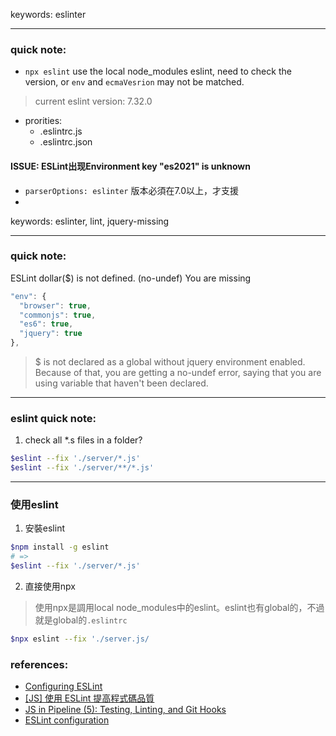 keywords: eslinter

---
### quick note:
* `npx eslint` use the local node_modules eslint, need to check the version, or `env` and `ecmaVesrion` may not be matched.
> current eslint version: 7.32.0

* prorities:
	- .eslintrc.js
	- .eslintrc.json

#### ISSUE: ESLint出现Environment key "es2021" is unknown
* `parserOptions: eslinter` 版本必須在7.0以上，才支援
* [](https://www.jianshu.com/p/9e96a00ff438)

keywords: eslinter, lint, jquery-missing

---
### quick note:
ESLint dollar($) is not defined. (no-undef)
You are missing

```js
"env": {
  "browser": true,
  "commonjs": true,
  "es6": true,
  "jquery": true
},
```
> $ is not declared as a global without jquery environment enabled. Because of that, you are getting a no-undef error, saying that you are using variable that haven't been declared.

---
### eslint quick note:
1. check all *.s files in a folder?
```sh 
$eslint --fix './server/*.js'
$eslint --fix './server/**/*.js'
```

---
### 使用eslint
1. 安裝eslint 
```sh 
$npm install -g eslint 
# =>
$eslint --fix './server/*.js'
```

2. 直接使用npx
> 使用npx是調用local node_modules中的eslint。eslint也有global的，不過就是global的`.eslintrc`
```sh 
$npx eslint --fix './server.js/
```

### references:
* [Configuring ESLint](https://eslint.org/docs/6.0.0/user-guide/configuring)
* [[JS] 使用 ESLint 提高程式碼品質](https://larrylu.blog/improve-code-quality-using-eslint-742cf1f384f1)
* [JS in Pipeline (5): Testing, Linting, and Git Hooks](https://medium.com/@jeanycyang/js-in-pipeline-5-testing-linting-and-git-hooks-f11108816611)
* [ESLint configuration](https://www.getcodeflow.com/eslint-configuration.html)
